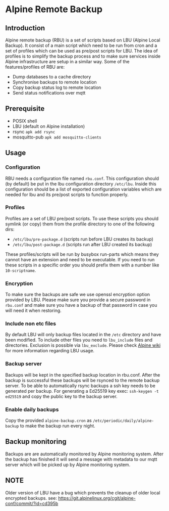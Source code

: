 # Alpine Remote Backup

## Introduction

Alpine remote backup (RBU) is a set of scripts based on LBU
(Alpine Local Backup). It consist of a main script which need to be run from
cron and a set of profiles which can be used as pre/post scripts for LBU.
The idea of profiles is to simplify the backup process and to make sure
services inside Alpine infrastructure are setup in a similar way. Some of the
features/profiles of RBU are:

* Dump databases to a cache directory
* Synchronise backups to remote location
* Copy backup status log to remote location
* Send status notifications over mqtt

## Prerequisite

* POSIX shell
* LBU (default on Alpine installation)
* rsync `apk add rsync`
* mosquitto-pub `apk add mosquitto-clients`

## Usage

### Configuration

RBU needs a configuration file named `rbu.conf`. This configuration should
(by default) be put in the lbu configuration directory `/etc/lbu`. Inside this
configuration should be a list of exported configuration variables which are
needed for lbu and its pre/post scripts to function properly.

### Profiles

Profiles are a set of LBU pre/post scripts. To use these scripts you should
symlink (or copy) them from the profile directory to one of the following dirs:

* `/etc/lbu/pre-package.d` (scripts run before LBU creates its backup)
* `/etc/lbu/post-package.d` (scripts run after LBU created its backup)

These profiles/scripts will be run by busybox run-parts which means they cannot
have an extension and need to be executable. If you need to run these scripts
in a specific order you should prefix them with a number like `10-scriptname`.

### Encryption

To make sure the backups are safe we use openssl encryption option provided by
LBU. Please make sure you provide a secure password in `rbu.conf` and make sure
you have a backup of that password in case you will need it when restoring.

### Include non etc files

By default LBU will only backup files located in the `/etc` directory and have
been modified. To include other files you need to `lbu_include` files and
directories. Exclusion is possible via `lbu_exclude`. Please check
[Alpine wiki](http://wiki.alpinelinux.org/wiki/Alpine_local_backup) for more
information regarding LBU usage.

### Backup server

Backups will be kept in the specified backup location in rbu.conf. After the
backup is successful these backups will be rsynced to the remote backup server.
To be able to automatically rsync backups a ssh key needs to be generated per
backup. For generating a Ed25519 key exec: `ssh-keygen -t ed25519` and copy the
public key to the backup server.

### Enable daily backups

Copy the provided `alpine-backup.cron` as `/etc/periodic/daily/alpine-backup` to
make the backup run every night.

## Backup monitoring

Backups are are automatically monitored by Alpine monitoring system. After the
backup has finished it will send a message with metadata to our mqtt server
which will be picked up by Alpine monitoring system.

## NOTE

Older version of LBU have a bug which prevents the cleanup of older local
encrypted backups. see:
https://git.alpinelinux.org/cgit/alpine-conf/commit/?id=cd395b